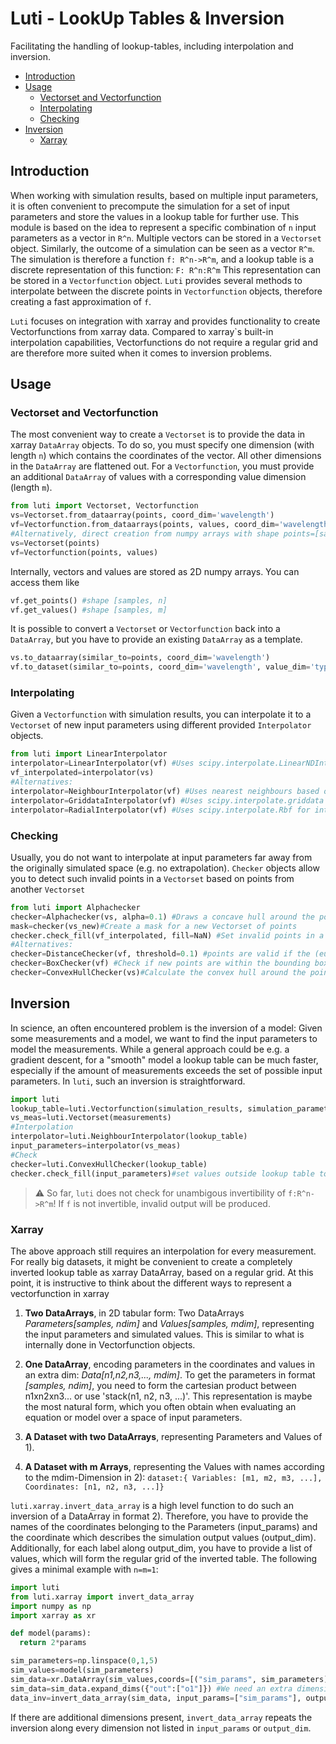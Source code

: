 # Luti - LookUp Tables & Inversion
Facilitating the handling of lookup-tables, including interpolation and inversion.


<!-- @import "[TOC]" {cmd="toc" depthFrom=2 depthTo=6 orderedList=false} -->

<!-- code_chunk_output -->

- [Introduction](#introduction)
- [Usage](#usage)
  - [Vectorset and Vectorfunction](#vectorset-and-vectorfunction)
  - [Interpolating](#interpolating)
  - [Checking](#checking)
- [Inversion](#inversion)
  - [Xarray](#xarray)

<!-- /code_chunk_output -->


## Introduction
When working with simulation results, based on multiple input parameters, it is often convenient to precompute the simulation for a set of input parameters and store the values in a lookup table for further use.
This module is based on the idea to represent a specific combination of `n` input parameters as a vector in `R^n`. Multiple vectors can be stored in a `Vectorset` object. Similarly, the outcome of a simulation can be seen as a vector `R^m`. The simulation is therefore a function `f: R^n->R^m`, and a lookup table is a discrete representation of this function: `F: R^n:R^m` This representation can be stored in a `Vectorfunction` object. `Luti` provides several methods to interpolate between the discrete points in `Vectorfunction` objects, therefore creating a fast approximation of `f`. 

`Luti` focuses on integration with xarray and provides functionality to create Vectorfunctions from xarray data. Compared to xarray`s built-in interpolation capabilities, Vectorfunctions do not require a regular grid and are therefore more suited when it comes to inversion problems.
## Usage
### Vectorset and Vectorfunction
The most convenient way to create a `Vectorset` is to provide the data in xarray `DataArray` objects. To do so, you must specify one dimension (with length `n`) which contains the coordinates of the vector. All other dimensions in the `DataArray` are flattened out. For a `Vectorfunction`, you must provide an additional `DataArray` of values with a corresponding value dimension (length `m`).
```python
from luti import Vectorset, Vectorfunction
vs=Vectorset.from_dataarray(points, coord_dim='wavelength')
vf=Vectorfunction.from_dataarrays(points, values, coord_dim='wavelength', value_dim='type')
#Alternatively, direct creation from numpy arrays with shape points=[samples, n] and values=[samples,m] is possible:
vs=Vectorset(points)
vf=Vectorfunction(points, values)
```

Internally, vectors and values are stored as 2D numpy arrays. You can access them like
```python
vf.get_points() #shape [samples, n]
vf.get_values() #shape [samples, m]
```

It is possible to convert a `Vectorset` or `Vectorfunction` back into a `DataArray`, but you have to provide an existing `DataArray` as a template.
```python
vs.to_dataarray(similar_to=points, coord_dim='wavelength')
vf.to_dataset(similar_to=points, coord_dim='wavelength', value_dim='type')
```

### Interpolating
Given a `Vectorfunction` with simulation results, you can interpolate it to a `Vectorset` of new input parameters using different provided `Interpolator` objects.
```python
from luti import LinearInterpolator
interpolator=LinearInterpolator(vf) #Uses scipy.interpolate.LinearNDInterpolator for interpolation
vf_interpolated=interpolator(vs)
#Alternatives:
interpolator=NeighbourInterpolator(vf) #Uses nearest neighbours based on sklearn
interpolator=GriddataInterpolator(vf) #Uses scipy.interpolate.griddata interpolation
interpolator=RadialInterpolator(vf) #Uses scipy.interpolate.Rbf for interpolation
```

### Checking
Usually, you do not want to interpolate at input parameters far away from the originally simulated space (e.g. no extrapolation). `Checker` objects allow you to detect such invalid points in a `Vectorset` based on points from another `Vectorset`
```python
from luti import Alphachecker
checker=Alphachecker(vs, alpha=0.1) #Draws a concave hull around the point cloud 'vs' to define the valid area.
mask=checker(vs_new)#Create a mask for a new Vectorset of points
checker.check_fill(vf_interpolated, fill=NaN) #Set invalid points in a vectorfunction to NaN
#Alternatives:
checker=DistanceChecker(vf, threshold=0.1) #points are valid if the (euclidean) distance to a point in 'vf' is at most 'threshold'
checker=BoxChecker(vf) #Check if new points are within the bounding box of the input points, defined by the minimal/maximal extent of the input point cloud in each direction
checker=ConvexHullChecker(vs)#Calculate the convex hull around the point cloud
```
## Inversion
In science, an often encountered problem is the inversion of a model: Given some measurements and a model, we want to find the input parameters to model the measurements. While a general approach could be e.g. a gradient descent, for a "smooth" model a lookup table can be much faster, especially if the amount of measurements exceeds the set of possible input parameters. In `luti`, such an inversion is straightforward.
```python
import luti
lookup_table=luti.Vectorfunction(simulation_results, simulation_parameters) #This is where the inversion happens
vs_meas=luti.Vectorset(measurements)
#Interpolation
interpolator=luti.NeighbourInterpolator(lookup_table)
input_parameters=interpolator(vs_meas)
#Check
checker=luti.ConvexHullChecker(lookup_table)
checker.check_fill(input_parameters)#set values outside lookup table to NaN
```
> :warning: So far, `luti` does not check for unambigous invertibility of `f:R^n->R^m`! If `f` is not invertible, invalid output will be produced.
### Xarray
The above approach still requires an interpolation for every measurement. For really big datasets, it might be convenient to create a completely inverted lookup table as xarray DataArray, based on a regular grid. At this point, it is instructive to think about the different ways to represent a vectorfunction in xarray

1) **Two DataArrays**, in 2D tabular form:
  Two DataArrays *Parameters[samples, ndim]* and *Values[samples, mdim]*, representing the input parameters and simulated values. This is similar to what is internally done in Vectorfunction objects.

2) **One DataArray**, encoding parameters in the coordinates and values in an extra dim:
  *Data[n1,n2,n3,..., mdim]*. To get the parameters in format *[samples, ndim]*, you need to form the cartesian product between n1xn2xn3... or use 'stack(n1, n2, n3, ...)'. This representation is maybe the most natural form, which you often obtain when evaluating an equation or model over a space of input parameters.

3) **A Dataset with two DataArrays**, representing Parameters and Values of 1).

4) **A Dataset with m Arrays**, representing the Values with names according to the mdim-Dimension in 2):
   `dataset:{ Variables: [m1, m2, m3, ...], Coordinates: [n1, n2, n3, ...]}`

`luti.xarray.invert_data_array` is a high level function to do such an inversion of a DataArray in format 2). Therefore, you have to provide the names of the coordinates belonging to the Parameters (input_params) and the coordinate which describes the simulation output values (output_dim). Additionally, for each label along output_dim, you have to provide a list of values, which will form the regular grid of the inverted table. The following gives a minimal example with `n=m=1`:
```python
import luti
from luti.xarray import invert_data_array
import numpy as np
import xarray as xr

def model(params):
  return 2*params

sim_parameters=np.linspace(0,1,5)
sim_values=model(sim_parameters)
sim_data=xr.DataArray(sim_values,coords=[("sim_params", sim_parameters)])
sim_data=sim_data.expand_dims({"out":["o1"]}) #We need an extra dimension R^m for the simulation output, even if m=1
data_inv=invert_data_array(sim_data, input_params=["sim_params"], output_dim="out", output_grid={"o1":np.linspace(0,2,10)})
```
If there are additional dimensions present, `invert_data_array` repeats the inversion along every dimension not listed in `input_params` or `output_dim`.